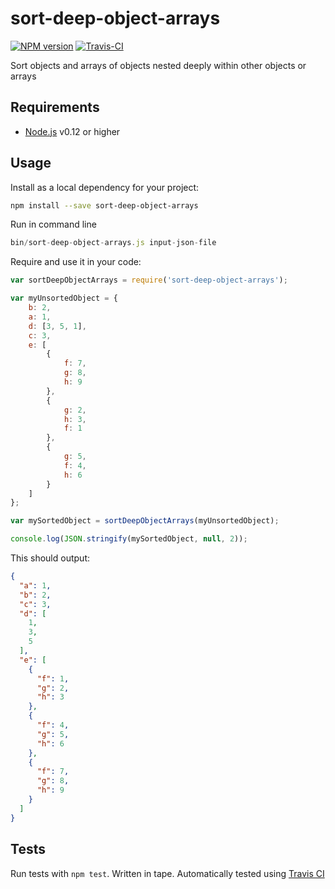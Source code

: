 # sort-deep-object-arrays

[![NPM version](https://badge.fury.io/js/sort-deep-object-arrays.svg)](http://badge.fury.io/js/sort-deep-object-arrays) [![Travis-CI](https://travis-ci.org/aiham/sort-deep-object-arrays.svg?branch=master)](https://travis-ci.org/aiham/sort-deep-object-arrays)

Sort objects and arrays of objects nested deeply within other objects or arrays

## Requirements

- [Node.js](http://nodejs.org/) v0.12 or higher

## Usage

Install as a local dependency for your project:

```sh
npm install --save sort-deep-object-arrays
```

Run in command line

```js
bin/sort-deep-object-arrays.js input-json-file
```

Require and use it in your code:

```js
var sortDeepObjectArrays = require('sort-deep-object-arrays');

var myUnsortedObject = {
    b: 2,
    a: 1,
    d: [3, 5, 1],
    c: 3,
    e: [
        {
            f: 7,
            g: 8,
            h: 9
        },
        {
            g: 2,
            h: 3,
            f: 1
        },
        {
            g: 5,
            f: 4,
            h: 6
        }
    ]
};

var mySortedObject = sortDeepObjectArrays(myUnsortedObject);

console.log(JSON.stringify(mySortedObject, null, 2));
```

This should output:

```json
{
  "a": 1,
  "b": 2,
  "c": 3,
  "d": [
    1,
    3,
    5
  ],
  "e": [
    {
      "f": 1,
      "g": 2,
      "h": 3
    },
    {
      "f": 4,
      "g": 5,
      "h": 6
    },
    {
      "f": 7,
      "g": 8,
      "h": 9
    }
  ]
}
```

## Tests

Run tests with `npm test`. Written in tape. Automatically tested using [Travis CI](https://travis-ci.org/aiham/sort-deep-object-arrays)
